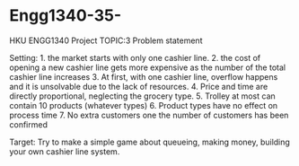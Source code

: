 # Engg1340-35-
HKU ENGG1340 Project TOPIC:3
Problem statement

Setting: 1. the market starts with only one cashier line.
         2. the cost of opening a new cashier line gets more expensive as the number of the total cashier line increases
	 3. At first, with one cashier line, overflow happens and it is unsolvable due to the lack of resources.
	 4. Price and time are directly proportional, neglecting the grocery type.
	 5. Trolley at most can contain 10 products (whatever types)
	 6. Product types have no effect on process time
	 7. No extra customers one the number of customers has been confirmed
	 

Target: Try to make a simple game about queueing, making money, building your own cashier line system.

